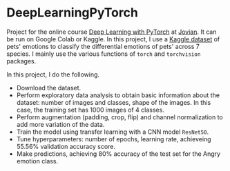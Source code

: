 # DeepLearningPyTorch
Project for the online course [Deep Learning with PyTorch](https://jovian.com/learn/deep-learning-with-pytorch-zero-to-gans) at [Jovian](https://jovian.com). It can be run on Google Colab or Kaggle. In this project, I use a [Kaggle dataset](https://www.kaggle.com/datasets/anshtanwar/pets-facial-expression-dataset) of pets' emotions to classify the differential emotions of pets' across 7 species. I mainly use the various functions of `torch` and `torchvision` packages.

In this project, I do the following.
- Download the dataset.
- Perform exploratory data analysis to obtain basic information about the dataset: number of images and classes, shape of the images. In this case, the training set has 1000 images of 4 classes.
- Perform augmentation (padding, crop, flip) and channel normalization to add more variation of the data.
- Train the model using transfer learning with a CNN model `ResNet50`.
- Tune hyperparameters: number of epochs, learning rate, achieveing 55.56% validation accuracy score.
- Make predictions, achieving 80% accuracy of the test set for the Angry emotion class.

